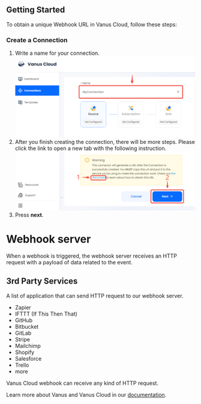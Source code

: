 ## Getting Started

To obtain a unique Webhook URL in Vanus Cloud, follow these steps:

### Create a Connection

1. Write a name for your connection.
   ![img.png](images/1.png)
2. After you finish creating the connection, there will be more steps. Please click the link to open a new tab with the following instruction.
![img.png](images/2.png)
3. Press **next**.


# Webhook server
When a webhook is triggered, the webhook server receives an HTTP request with a payload of data related to the event. 

## 3rd Party Services
A list of application that can send HTTP request to our webhook server.
- Zapier
- IFTTT (If This Then That)
- GitHub
- Bitbucket
- GitLab
- Stripe
- Mailchimp
- Shopify
- Salesforce
- Trello
- more

Vanus Cloud webhook can receive any kind of HTTP request.


Learn more about Vanus and Vanus Cloud in our [documentation](https://docs.vanus.ai).
